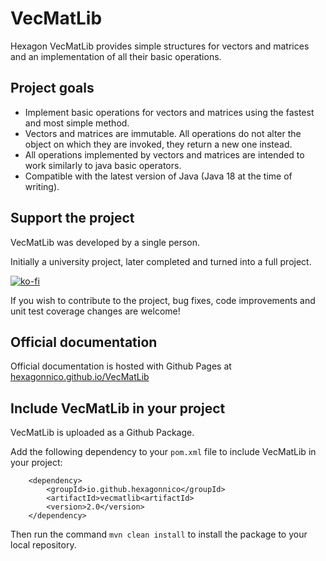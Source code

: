 # VecMatLib

Hexagon VecMatLib provides simple structures for vectors and matrices and an implementation of all their basic operations.

## Project goals

- Implement basic operations for vectors and matrices using the fastest and most simple method.
- Vectors and matrices are immutable. All operations do not alter the object on which they are invoked, they return a new one instead.
- All operations implemented by vectors and matrices are intended to work similarly to java basic operators.
- Compatible with the latest version of Java (Java 18 at the time of writing).

## Support the project

VecMatLib was developed by a single person.

Initially a university project, later completed and turned into a full project.

[![ko-fi](https://ko-fi.com/img/githubbutton_sm.svg)](https://ko-fi.com/X8X87EZ87)

If you wish to contribute to the project, bug fixes, code improvements and unit test coverage changes are welcome!

## Official documentation

Official documentation is hosted with Github Pages at [hexagonnico.github.io/VecMatLib](https://hexagonnico.github.io/VecMatLib)

## Include VecMatLib in your project

VecMatLib is uploaded as a Github Package.

Add the following dependency to your `pom.xml` file to include VecMatLib in your project:

```
	<dependency>
		<groupId>io.github.hexagonnico</groupId>
		<artifactId>vecmatlib<artifactId>
		<version>2.0</version>
	</dependency>
```

Then run the command `mvn clean install` to install the package to your local repository.
